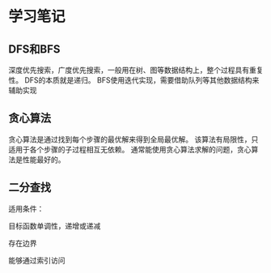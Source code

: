 # 学习笔记

## DFS和BFS

深度优先搜索，广度优先搜索，一般用在树、图等数据结构上，整个过程具有重复性。 DFS的本质就是递归。 BFS使用迭代实现，需要借助队列等其他数据结构来辅助实现

## 贪心算法

贪心算法是通过找到每个步骤的最优解来得到全局最优解。 该算法有局限性，只适用于各个步骤的子过程相互无依赖。 通常能使用贪心算法求解的问题，贪心算法是性能最好的。

## 二分查找

适用条件：

目标函数单调性，递增或递减

存在边界

能够通过索引访问
